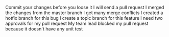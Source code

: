 Commit your changes before you loose it
I will send a pull request
I merged the changes from the master branch
I get many merge conflicts
I created a hotfix branch for this bug
I create a topic branch for this feature
I need two approvals for my pull request
My team lead blocked my pull request because it doesn't have any unit test

